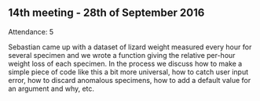 14th meeting - 28th of September 2016
----
Attendance: 5

Sebastian came up with a dataset of lizard weight measured every hour for several specimen and we wrote a function giving the relative per-hour weight loss of each specimen. In the process we discuss how to make a simple piece of code like this a bit more universal, how to catch user input error, how to discard anomalous specimens, how to add a default value for an argument and why, etc.
